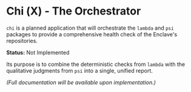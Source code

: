 # Chi (Χ) - The Orchestrator

`chi` is a planned application that will orchestrate the `lambda` and `psi` packages to provide a comprehensive health check of the Enclave's repositories.

**Status:** Not Implemented

Its purpose is to combine the deterministic checks from `lambda` with the qualitative judgments from `psi` into a single, unified report.

*(Full documentation will be available upon implementation.)*
